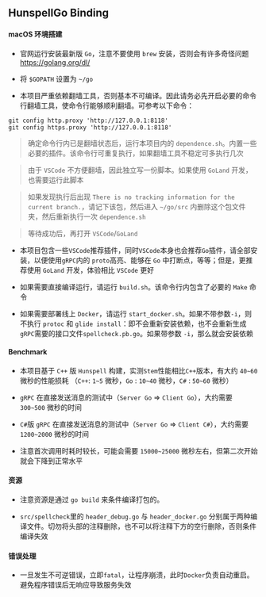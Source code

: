## HunspellGo Binding

#### macOS 环境搭建

- 官网运行安装最新版 `Go`，注意不要使用 `brew` 安装，否则会有许多奇怪问题 https://golang.org/dl/

- 将 `$GOPATH` 设置为 `~/go`

- 本项目严重依赖翻墙工具，否则基本不可编译。因此请务必先开启必要的命令行翻墙工具，使命令行能够顺利翻墙。可参考以下命令：

```
git config http.proxy 'http://127.0.0.1:8118'
git config https.proxy 'http://127.0.0.1:8118'
```

> 确定命令行内已是翻墙状态后，运行本项目内的 `dependence.sh`。内置一些必要的插件。该命令行可重复执行，如果翻墙工具不稳定可多执行几次

> 由于 `VSCode` 不方便翻墙，因此独立写一份脚本。如果使用 `GoLand` 开发，也需要运行此脚本

> 如果发现执行后出现 `There is no tracking information for the current branch.`，请记下该包，然后进入 `~/go/src` 内删除这个包文件夹，然后重新执行一次 `dependence.sh`

> 等待成功后，再打开 `VSCode`/`GoLand`

- 本项目包含一些`VSCode`推荐插件，同时`VSCode`本身也会推荐`Go`插件，请全部安装，以便使用`gRPC`内的 `proto`高亮、能够在 `Go` 中打断点，等等；但是，更推荐使用 `GoLand` 开发，体验相比 `VSCode` 更好

- 如果需要直接编译运行，请运行 `build.sh`。该命令行内包含了必要的 `Make` 命令

- 如果需要部署线上 `Docker`，请运行 `start_docker.sh`。如果不带参数`-i`，则不执行 `protoc` 和 `glide install`：即不会重新安装依赖，也不会重新生成`gRPC`需要的接口文件`spellcheck.pb.go`。如果带参数 `-i`，那么就会安装依赖


#### Benchmark

- 本项目基于 `C++` 版 `Hunspell` 构建，实测`Stem`性能相比`C++`版本，有大约 `40~60` 微秒的性能损耗 （`C++`: `1~5` 微秒，`Go` : `10~40` 微秒，`C#` : `50~60` 微秒）

- `gRPC` 在直接发送消息的测试中（`Server Go` => `Client Go`），大约需要 `300~500` 微秒的时间

- `C#`版 `gRPC` 在直接发送消息的测试中（`Server Go` => `Client C#`），大约需要 `1200~2000` 微秒的时间

- 注意首次调用时耗时较长，可能会需要 `15000~25000` 微秒左右，但第二次开始就会下降到正常水平

#### 资源

- 注意资源是通过 `go build` 来条件编译打包的。

- `src/spellcheck`里的 `header_debug.go` 与 `header_docker.go` 分别属于两种编译文件。切勿将头部的注释删除，也不可以将注释下方的空行删除，否则条件编译失效

#### 错误处理

- 一旦发生不可逆错误，立即`fatal`，让程序崩溃，此时`Docker`负责自动重启。避免程序错误后无响应导致服务失效